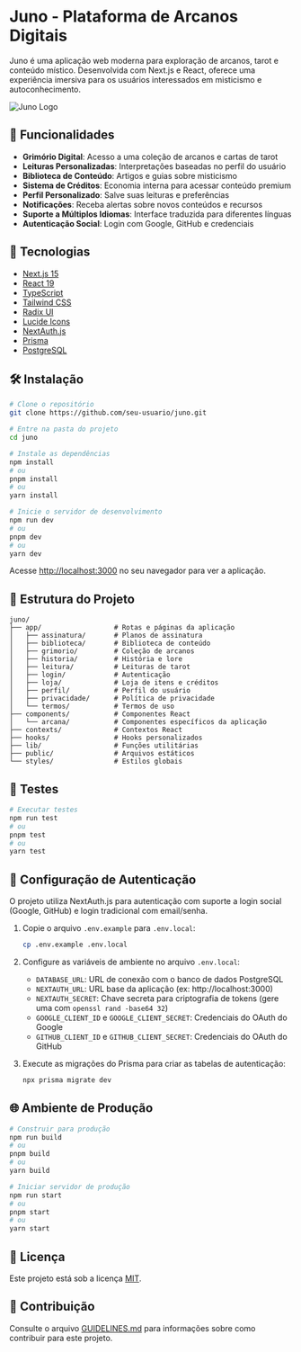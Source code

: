 # Juno - Plataforma de Arcanos Digitais

Juno é uma aplicação web moderna para exploração de arcanos, tarot e conteúdo místico. Desenvolvida com Next.js e React, oferece uma experiência imersiva para os usuários interessados em misticismo e autoconhecimento.

![Juno Logo](public/logo.png)

## 🔮 Funcionalidades

- **Grimório Digital**: Acesso a uma coleção de arcanos e cartas de tarot
- **Leituras Personalizadas**: Interpretações baseadas no perfil do usuário
- **Biblioteca de Conteúdo**: Artigos e guias sobre misticismo
- **Sistema de Créditos**: Economia interna para acessar conteúdo premium
- **Perfil Personalizado**: Salve suas leituras e preferências
- **Notificações**: Receba alertas sobre novos conteúdos e recursos
- **Suporte a Múltiplos Idiomas**: Interface traduzida para diferentes línguas
- **Autenticação Social**: Login com Google, GitHub e credenciais

## 🚀 Tecnologias

- [Next.js 15](https://nextjs.org/)
- [React 19](https://react.dev/)
- [TypeScript](https://www.typescriptlang.org/)
- [Tailwind CSS](https://tailwindcss.com/)
- [Radix UI](https://www.radix-ui.com/)
- [Lucide Icons](https://lucide.dev/)
- [NextAuth.js](https://next-auth.js.org/)
- [Prisma](https://www.prisma.io/)
- [PostgreSQL](https://www.postgresql.org/)

## 🛠️ Instalação

```bash
# Clone o repositório
git clone https://github.com/seu-usuario/juno.git

# Entre na pasta do projeto
cd juno

# Instale as dependências
npm install
# ou
pnpm install
# ou
yarn install

# Inicie o servidor de desenvolvimento
npm run dev
# ou
pnpm dev
# ou
yarn dev
```

Acesse [http://localhost:3000](http://localhost:3000) no seu navegador para ver a aplicação.

## 📁 Estrutura do Projeto

```
juno/
├── app/                  # Rotas e páginas da aplicação
│   ├── assinatura/       # Planos de assinatura
│   ├── biblioteca/       # Biblioteca de conteúdo
│   ├── grimorio/         # Coleção de arcanos
│   ├── historia/         # História e lore
│   ├── leitura/          # Leituras de tarot
│   ├── login/            # Autenticação
│   ├── loja/             # Loja de itens e créditos
│   ├── perfil/           # Perfil do usuário
│   ├── privacidade/      # Política de privacidade
│   └── termos/           # Termos de uso
├── components/           # Componentes React
│   └── arcana/           # Componentes específicos da aplicação
├── contexts/             # Contextos React
├── hooks/                # Hooks personalizados
├── lib/                  # Funções utilitárias
├── public/               # Arquivos estáticos
└── styles/               # Estilos globais
```

## 🧪 Testes

```bash
# Executar testes
npm run test
# ou
pnpm test
# ou
yarn test
```

## 🔐 Configuração de Autenticação

O projeto utiliza NextAuth.js para autenticação com suporte a login social (Google, GitHub) e login tradicional com email/senha.

1. Copie o arquivo `.env.example` para `.env.local`:
   ```bash
   cp .env.example .env.local
   ```

2. Configure as variáveis de ambiente no arquivo `.env.local`:
   - `DATABASE_URL`: URL de conexão com o banco de dados PostgreSQL
   - `NEXTAUTH_URL`: URL base da aplicação (ex: http://localhost:3000)
   - `NEXTAUTH_SECRET`: Chave secreta para criptografia de tokens (gere uma com `openssl rand -base64 32`)
   - `GOOGLE_CLIENT_ID` e `GOOGLE_CLIENT_SECRET`: Credenciais do OAuth do Google
   - `GITHUB_CLIENT_ID` e `GITHUB_CLIENT_SECRET`: Credenciais do OAuth do GitHub

3. Execute as migrações do Prisma para criar as tabelas de autenticação:
   ```bash
   npx prisma migrate dev
   ```

## 🌐 Ambiente de Produção

```bash
# Construir para produção
npm run build
# ou
pnpm build
# ou
yarn build

# Iniciar servidor de produção
npm run start
# ou
pnpm start
# ou
yarn start
```

## 📝 Licença

Este projeto está sob a licença [MIT](LICENSE).

## 👥 Contribuição

Consulte o arquivo [GUIDELINES.md](.junie/guidelines.md) para informações sobre como contribuir para este projeto.
